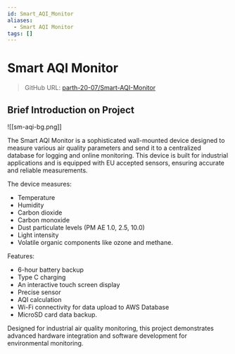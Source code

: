 ```yaml
---
id: Smart_AQI_Monitor
aliases:
  - Smart AQI Monitor
tags: []
---
```



# Smart AQI Monitor


> GitHub URL: [parth-20-07/Smart-AQI-Monitor](https://github.com/parth-20-07/Smart-AQI-Monitor) 

## Brief Introduction on Project

![[sm-aqi-bg.png]]

The Smart AQI Monitor is a sophisticated wall-mounted device designed to measure various air quality parameters and send it to a centralized database for logging and online monitoring. This device is built for industrial applications and is equipped with EU accepted sensors, ensuring accurate and reliable measurements.

The device measures: 

- Temperature
- Humidity
- Carbon dioxide
- Carbon monoxide
- Dust particulate levels (PM AE 1.0, 2.5, 10.0)
- Light intensity
- Volatile organic components like ozone and methane.

Features:

- 6-hour battery backup
- Type C charging
- An interactive touch screen display
- Precise sensor
- AQI calculation
- Wi-Fi connectivity for data upload to AWS Database
- MicroSD card data backup.

Designed for industrial air quality monitoring, this project demonstrates advanced hardware integration and software development for environmental monitoring. 
